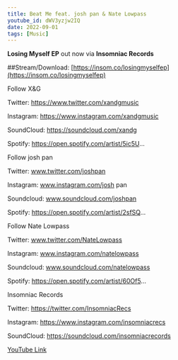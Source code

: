 ```yaml
---
title: Beat Me feat. josh pan & Nate Lowpass
youtube_id: dWV3yzjw2IQ
date: 2022-09-01
tags: [Music]
---
```

**Losing Myself EP** out now via **Insomniac Records**


##Stream/Download: [https://insom.co/losingmyselfep](https://insom.co/losingmyselfep)


Follow X&G


Twitter: https://www.twitter.com/xandgmusic

Instagram: https://www.instagram.com/xandgmusic

SoundCloud: https://soundcloud.com/xandg

Spotify: https://open.spotify.com/artist/5ic5U...


Follow josh pan

Twitter: www.twitter.com/joshpan

Instagram: www.instagram.com/josh pan

Soundcloud: www.soundcloud.com/joshpan

Spotify: https://open.spotify.com/artist/2sfSQ...


Follow Nate Lowpass

Twitter: www.twitter.com/NateLowpass

Instagram: www.instagram.com/natelowpass

Soundcloud: www.soundcloud.com/natelowpass

Spotify: https://open.spotify.com/artist/60Of5...


Insomniac Records

Twitter: https://twitter.com/InsomniacRecs

Instagram: https://www.instagram.com/insomniacrecs

SoundCloud: https://soundcloud.com/insomniacrecords


[YouTube Link](https://www.youtube.com/watch?v=dWV3yzjw2IQ)
